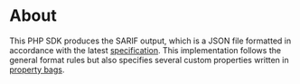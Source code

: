 <!-- markdownlint-disable MD013 -->
# About

This PHP SDK produces the SARIF output, which is a JSON file formatted
in accordance with the latest [specification](https://docs.oasis-open.org/sarif/sarif/v2.1.0/sarif-v2.1.0.html).
This implementation follows the general format rules but also specifies several custom properties
written in [property bags](https://docs.oasis-open.org/sarif/sarif/v2.1.0/os/sarif-v2.1.0-os.html#_Toc34317448).
